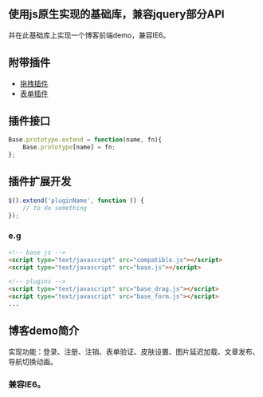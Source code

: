 ## 使用js原生实现的基础库，兼容jquery部分API
并在此基础库上实现一个博客前端demo，兼容IE6。

## 附带插件
* [拖拽插件](https://github.com/l20/base.js/blob/master/base_drag.js)
* [表单插件](https://github.com/l20/base.js/blob/master/base_form.js)

## 插件接口
```js
Base.prototype.extend = function(name, fn){
    Base.prototype[name] = fn;
};
```

## 插件扩展开发
```js
$().extend('pluginName', function () {
    // to do something
});
```

### e.g

```html
<!-- base js -->
<script type="text/javascript" src="compatible.js"></script>
<script type="text/javascript" src="base.js"></script>

<!-- plugins -->
<script type="text/javascript" src="base_drag.js"></script>
<script type="text/javascript" src="base_form.js"></script>
...

```

## 博客demo简介
实现功能：登录、注册、注销、表单验证、皮肤设置、图片延迟加载、文章发布、导航切换动画。
### 兼容IE6。